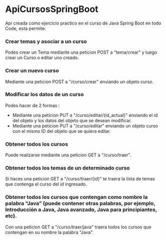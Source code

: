 # ApiCursosSpringBoot
Api creada como ejercicio practico en el curso de Java Spring Boot en todo Code, esta permite:

### Crear temas y asociar a un curso 
  Podes crear un Tema mediante una peticion POST a "tema/crear" y luego crear un Curso o editar uno creado.

### Crear un nuevo curso 
  Mediante una peticion POST a "/curso/crear" enviando un objeto curso.

### Modificar los datos de un curso 
  Podes hacer de 2 formas :
  - Mediante una peticion PUT a "/curso/editar/{id_actual}" enviando el id del objeto y los datos del objeto que se desean modificar.
  - Mediante una peticion PUT a "/curso/editar" enviando un objeto curso con el mismo ID del objeto que se quiera editar.

### Obtener todos los cursos 
  Puede realizarse mediante una peticion GET a "/curso/traer".

### Obtener todos los temas de un determinado curso 
  Si haces una peticion GET a "/curso/traer/{id}" te traera la lista de temas que contenga el curso del id ingresado.

### Obtener todos los cursos que contengan como nombre la palabra “Java” (puede contener otras palabras, por ejemplo, Introducción a Java, Java avanzado, Java para principiantes, etc). 
  Con una peticion GET a "/curso/traer/java" traera todos los cursos que contengan en su nombre la palabra "Java".
